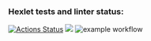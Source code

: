 ### Hexlet tests and linter status:
[![Actions Status](https://github.com/Anna-Gisma/backend-project-lvl1/workflows/hexlet-check/badge.svg)](https://github.com/Anna-Gisma/backend-project-lvl1/actions)
<a href="https://codeclimate.com/github/Anna-Gisma/backend-project-lvl1/maintainability"><img src="https://api.codeclimate.com/v1/badges/36680b340b0d44901360/maintainability" /></a>
![example workflow](https://github.com/Anna-Gisma/backend-project-lvl1/actions/workflows/.github/workflows/nodejs.yaml/badge.svg)